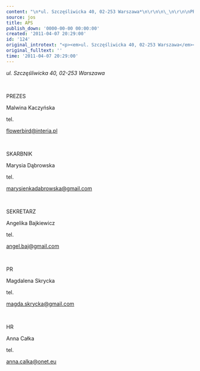 ```yaml
---
content: "\n*ul. Szczęśliwicka 40, 02-253 Warszawa*\n\r\n\n\_\n\r\n\nPREZES\n\r\n\nMalwina Kaczyńska\n\r\n\ntel.\n\r\n\nflowerbird@interia.pl\n\r\n\n\_\n\r\n\nSKARBNIK\n\r\n\nMarysia Dąbrowska\n\r\n\ntel.\n\r\n\nmarysienkadabrowska@gmail.com\n\r\n\n\_\n\r\n\nSEKRETARZ\n\r\n\nAngelika Bajkiewicz\n\r\n\ntel.\n\r\n\nangel.baj@gmail.com\n\r\n\n\_\n\r\n\nPR\n\r\n\nMagdalena Skrycka\n\r\n\ntel.\n\r\n\nmagda.skrycka@gmail.com\n\r\n\n\_\n\r\n\nHR\n\r\n\nAnna Całka\n\r\n\ntel.\n\r\n\nanna.calka@onet.eu\n"
source: jos
title: APS
publish_down: '0000-00-00 00:00:00'
created: '2011-04-07 20:29:00'
id: '124'
original_introtext: "<p><em>ul. Szczęśliwicka 40, 02-253 Warszawa</em></p>\r\n<p>\_</p>\r\n<p>PREZES</p>\r\n<p>Malwina Kaczyńska</p>\r\n<p>tel.</p>\r\n<p>flowerbird@interia.pl</p>\r\n<p>\_</p>\r\n<p>SKARBNIK</p>\r\n<p>Marysia Dąbrowska</p>\r\n<p>tel.</p>\r\n<p>marysienkadabrowska@gmail.com</p>\r\n<p>\_</p>\r\n<p>SEKRETARZ</p>\r\n<p>Angelika Bajkiewicz</p>\r\n<p>tel.</p>\r\n<p>angel.baj@gmail.com</p>\r\n<p>\_</p>\r\n<p>PR</p>\r\n<p>Magdalena Skrycka</p>\r\n<p>tel.</p>\r\n<p>magda.skrycka@gmail.com</p>\r\n<p>\_</p>\r\n<p>HR</p>\r\n<p>Anna Całka</p>\r\n<p>tel.</p>\r\n<p>anna.calka@onet.eu</p>"
original_fulltext: ''
time: '2011-04-07 20:29:00'
---
```

*ul. Szczęśliwicka 40, 02-253 Warszawa*


 


PREZES


Malwina Kaczyńska


tel.


flowerbird@interia.pl


 


SKARBNIK


Marysia Dąbrowska


tel.


marysienkadabrowska@gmail.com


 


SEKRETARZ


Angelika Bajkiewicz


tel.


angel.baj@gmail.com


 


PR


Magdalena Skrycka


tel.


magda.skrycka@gmail.com


 


HR


Anna Całka


tel.


anna.calka@onet.eu


<!--{{json:{"created_date":"2011-04-07 20:29:00","publish_down":"0000-00-00 00:00:00","id":"124"}}}-->
